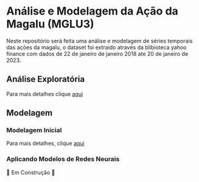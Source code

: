 # Análise e Modelagem da Ação da Magalu (MGLU3)

Neste repositório será feita uma análise e modelagem de séries temporais das ações da magalu, o dataset foi extraido através da blibioteca yahoo finance com dados de 22 de janeiro de janeiro 2018 ate 20 de janeiro de 2023.

## Análise Exploratória

Para mais detalhes clique [aqui](https://github.com/gustavoramos82/analise-e-modelagem-das-a-es-magalu/blob/main/An%C3%A1lise%20Explorat%C3%B3ria.md)

## Modelagem

### Modelagem Inicial

Para mais detalhes, clique [aqui](https://github.com/gustavoramos82/analise-e-modelagem-das-a-es-magalu/blob/main/Modelagem%20Inicial.md)

### Aplicando Modelos de Redes Neurais

🚧 Em Construção 🚧

